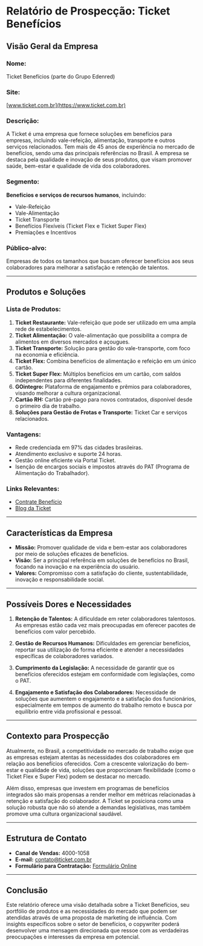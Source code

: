 # Relatório de Prospecção: Ticket Benefícios

## Visão Geral da Empresa

### Nome:
Ticket Benefícios (parte do Grupo Edenred)

### Site:
[www.ticket.com.br](https://www.ticket.com.br)

### Descrição:
A Ticket é uma empresa que fornece soluções em benefícios para empresas, incluindo vale-refeição, alimentação, transporte e outros serviços relacionados. Tem mais de 45 anos de experiência no mercado de benefícios, sendo uma das principais referências no Brasil. A empresa se destaca pela qualidade e inovação de seus produtos, que visam promover saúde, bem-estar e qualidade de vida dos colaboradores.

### Segmento:
**Benefícios e serviços de recursos humanos**, incluindo:
- Vale-Refeição
- Vale-Alimentação
- Ticket Transporte
- Benefícios Flexíveis (Ticket Flex e Ticket Super Flex)
- Premiações e Incentivos

### Público-alvo:
Empresas de todos os tamanhos que buscam oferecer benefícios aos seus colaboradores para melhorar a satisfação e retenção de talentos.

---

## Produtos e Soluções

### Lista de Produtos:
1. **Ticket Restaurante:** Vale-refeição que pode ser utilizado em uma ampla rede de estabelecimentos.
2. **Ticket Alimentação:** O vale-alimentação que possibilita a compra de alimentos em diversos mercados e açougues.
3. **Ticket Transporte:** Solução para gestão do vale-transporte, com foco na economia e eficiência.
4. **Ticket Flex:** Combina benefícios de alimentação e refeição em um único cartão.
5. **Ticket Super Flex:** Múltiplos benefícios em um cartão, com saldos independentes para diferentes finalidades.
6. **GOintegro:** Plataforma de engajamento e prêmios para colaboradores, visando melhorar a cultura organizacional.
7. **Cartão RH:** Cartão pré-pago para novos contratados, disponível desde o primeiro dia de trabalho.
8. **Soluções para Gestão de Frotas e Transporte:** Ticket Car e serviços relacionados.

### Vantagens:
- Rede credenciada em 97% das cidades brasileiras.
- Atendimento exclusivo e suporte 24 horas.
- Gestão online eficiente via Portal Ticket.
- Isenção de encargos sociais e impostos através do PAT (Programa de Alimentação do Trabalhador).

### Links Relevantes:
- [Contrate Benefício](https://contrate.beneficios.ticket.com.br)
- [Blog da Ticket](https://www.ticket.com.br/blog)

---

## Características da Empresa

- **Missão:** Promover qualidade de vida e bem-estar aos colaboradores por meio de soluções eficazes de benefícios.
- **Visão:** Ser a principal referência em soluções de benefícios no Brasil, focando na inovação e na experiência do usuário.
- **Valores:** Compromisso com a satisfação do cliente, sustentabilidade, inovação e responsabilidade social.

---

## Possíveis Dores e Necessidades
1. **Retenção de Talentos:** A dificuldade em reter colaboradores talentosos. As empresas estão cada vez mais preocupadas em oferecer pacotes de benefícios com valor percebido.
   
2. **Gestão de Recursos Humanos:** Dificuldades em gerenciar benefícios, reportar sua utilização de forma eficiente e atender a necessidades específicas de colaboradores variados.
   
3. **Cumprimento da Legislação:** A necessidade de garantir que os benefícios oferecidos estejam em conformidade com legislações, como o PAT.
   
4. **Engajamento e Satisfação dos Colaboradores:** Necessidade de soluções que aumentem o engajamento e a satisfação dos funcionários, especialmente em tempos de aumento do trabalho remoto e busca por equilíbrio entre vida profissional e pessoal.

---

## Contexto para Prospecção

Atualmente, no Brasil, a competitividade no mercado de trabalho exige que as empresas estejam atentas às necessidades dos colaboradores em relação aos benefícios oferecidos. Com a crescente valorização do bem-estar e qualidade de vida, soluções que proporcionam flexibilidade (como o Ticket Flex e Super Flex) podem se destacar no mercado.

Além disso, empresas que investem em programas de benefícios integrados são mais propensas a render melhor em métricas relacionadas à retenção e satisfação do colaborador. A Ticket se posiciona como uma solução robusta que não só atende a demandas legislativas, mas também promove uma cultura organizacional saudável.

---

## Estrutura de Contato

- **Canal de Vendas:** 4000-1058
- **E-mail:** contato@ticket.com.br
- **Formulário para Contratação:** [Formulário Online](https://contrate.beneficios.ticket.com.br)

---

## Conclusão

Este relatório oferece uma visão detalhada sobre a Ticket Benefícios, seu portfólio de produtos e as necessidades do mercado que podem ser atendidas através de uma proposta de marketing de influência. Com insights específicos sobre o setor de benefícios, o copywriter poderá desenvolver uma mensagem direcionada que ressoe com as verdadeiras preocupações e interesses da empresa em potencial.